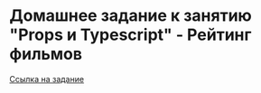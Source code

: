 # Домашнее задание к занятию "Props и Typescript" - Рейтинг фильмов

[Ссылка на задание ](https://github.com/netology-code/ra16-homeworks/tree/ra-51/props/films)